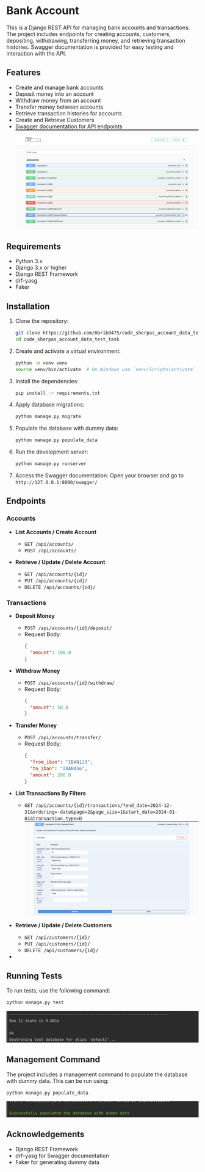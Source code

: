 
# Bank Account

This is a Django REST API for managing bank accounts and transactions. The project includes endpoints for creating accounts, customers, depositing, withdrawing, transferring money, and retrieving transaction histories. Swagger documentation is provided for easy testing and interaction with the API.

## Features

- Create and manage bank accounts
- Deposit money into an account
- Withdraw money from an account
- Transfer money between accounts
- Retrieve transaction histories for accounts
- Create and Retrieve Customers
- Swagger documentation for API endpoints
![All Endpoints Image not Found](all_endpoints.png?raw=true "Title")

## Requirements

- Python 3.x
- Django 3.x or higher
- Django REST Framework
- drf-yasg
- Faker

## Installation

1. Clone the repository:
   ```bash
   git clone https://github.com/Harib0475/code_sherpas_account_data_test_task.git
   cd code_sherpas_account_data_test_task
   ```

2. Create and activate a virtual environment:
   ```bash
   python -m venv venv
   source venv/bin/activate  # On Windows use `venv\Scripts\activate`
   ```

3. Install the dependencies:
    ```bash
   pip install -r requirements.txt
   ```

4. Apply database migrations:
    ```bash
   python manage.py migrate
   ```

5. Populate the database with dummy data:
   ```bash
   python manage.py populate_data
   ```

6. Run the development server:
   ```bash
   python manage.py runserver
   ```

7. Access the Swagger documentation:
   Open your browser and go to `http://127.0.0.1:8000/swagger/`

## Endpoints

### Accounts

- **List Accounts / Create Account**
  - `GET /api/accounts/`
  - `POST /api/accounts/`

- **Retrieve / Update / Delete Account**
  - `GET /api/accounts/{id}/`
  - `PUT /api/accounts/{id}/`
  - `DELETE /api/accounts/{id}/`

### Transactions

- **Deposit Money**
  - `POST /api/accounts/{id}/deposit/`
  - Request Body:
    ```json
    {
      "amount": 100.0
    }
    ```

- **Withdraw Money**
  - `POST /api/accounts/{id}/withdraw/`
  - Request Body:
    ```json
    {
      "amount": 50.0
    }
    ```

- **Transfer Money**
  - `POST /api/accounts/transfer/`
  - Request Body:
    ```json
    {
      "from_iban": "IBAN123",
      "to_iban": "IBAN456",
      "amount": 200.0
    }
    ```

- **List Transactions By Filters**
  - `GET /api/accounts/{id}/transactions/?end_date=2024-12-31&ordering=-date&page=2&page_size=1&start_date=2024-01-01&transaction_type=D`
    ![Transaction Image not Found](transactions.png?raw=true "Title")
  
- **Retrieve / Update / Delete Customers**
  - `GET /api/customers/{id}/`
  - `PUT /api/customers/{id}/`
  - `DELETE /api/customers/{id}/`
- 
## Running Tests

To run tests, use the following command:
```bash
python manage.py test
```
![Test Cases Image not Found](test_cases_results.png?raw=true "Title")


## Management Command

The project includes a management command to populate the database with dummy data. This can be run using:
```bash
python manage.py populate_data
```
![Populate Data Image not Found](populate_data.png?raw=true "Title")


## Acknowledgements

- Django REST Framework
- drf-yasg for Swagger documentation
- Faker for generating dummy data
